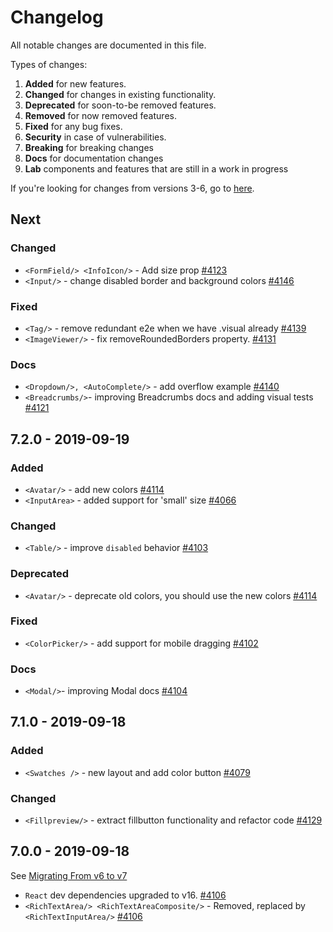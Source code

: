 # Changelog

All notable changes are documented in this file.

Types of changes:

1. **Added** for new features.
1. **Changed** for changes in existing functionality.
1. **Deprecated** for soon-to-be removed features.
1. **Removed** for now removed features.
1. **Fixed** for any bug fixes.
1. **Security** in case of vulnerabilities.
1. **Breaking** for breaking changes
1. **Docs** for documentation changes
1. **Lab** components and features that are still in a work in progress

If you're looking for changes from versions 3-6, go to [here](CHANGELOG-V3-V6.md).

## Next

### Changed
- `<FormField/> <InfoIcon/>` - Add size prop [#4123](https://github.com/wix/wix-style-react/pull/4123)
- `<Input/>` - change disabled border and background colors [#4146](https://github.com/wix/wix-style-react/pull/4146)

### Fixed
- `<Tag/>` - remove redundant e2e when we have .visual already [#4139](https://github.com/wix/wix-style-react/pull/4139)
- `<ImageViewer/>` - fix removeRoundedBorders property. [#4131](https://github.com/wix/wix-style-react/issues/4131)

### Docs
- `<Dropdown/>, <AutoComplete/>` - add overflow example [#4140](https://github.com/wix/wix-style-react/pull/4140)
- `<Breadcrumbs/>`- improving Breadcrumbs docs and adding visual tests [#4121](https://github.com/wix/wix-style-react/pull/4121/files)

## 7.2.0 - 2019-09-19

### Added
- `<Avatar/>` - add new colors [#4114](https://github.com/wix/wix-style-react/pull/4114)
- `<InputArea>` - added support for 'small' size [#4066](https://github.com/wix/wix-style-react/pull/4066)

### Changed 
- `<Table/>` - improve `disabled` behavior [#4103](https://github.com/wix/wix-style-react/pull/4103)

### Deprecated
- `<Avatar/>` - deprecate old colors, you should use the new colors [#4114](https://github.com/wix/wix-style-react/pull/4114)

### Fixed
- `<ColorPicker/>` - add support for mobile dragging [#4102](https://github.com/wix/wix-style-react/pull/4102)

### Docs
- `<Modal/>`- improving Modal docs [#4104](https://github.com/wix/wix-style-react/pull/4104)

## 7.1.0 - 2019-09-18

### Added

- `<Swatches />` - new layout and add color button [#4079](https://github.com/wix/wix-style-react/pull/4079)

### Changed

- `<Fillpreview/>` - extract fillbutton functionality and refactor code [#4129](https://github.com/wix/wix-style-react/pull/4129)

## 7.0.0 - 2019-09-18

See [Migrating From v6 to v7](https://github.com/wix/wix-style-react/blob/master/docs/migration/v6-v7.md)

- `React` dev dependencies upgraded to v16. [#4106](https://github.com/wix/wix-style-react/pull/4106)
- `<RichTextArea/> <RichTextAreaComposite/>` - Removed, replaced by `<RichTextInputArea/>` [#4106](https://github.com/wix/wix-style-react/pull/4106)

